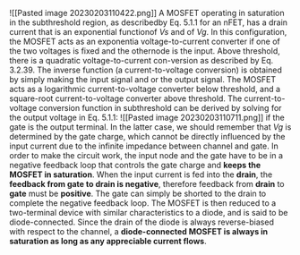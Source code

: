 ![[Pasted image 20230203110422.png]]
A MOSFET operating in saturation in the subthreshold region, as describedby Eq. 5.1.1 for an nFET, has a drain current that is an exponential functionof $Vs$ and of $Vg$. In this configuration, the MOSFET acts as an exponentia voltage-to-current converter if one of the two voltages is fixed and the othernode is the input. Above threshold, there is a quadratic voltage-to-current con-version as described by Eq. 3.2.39. The inverse function (a current-to-voltage conversion) is obtained by simply making the input signal and or the output signal. The MOSFET acts as a logarithmic current-to-voltage converter below threshold, and a square-root current-to-voltage converter above threshold. The current-to-voltage conversion function in subthreshold can be derived by solving for the output voltage in Eq. 5.1.1:
![[Pasted image 20230203110711.png]]
if the gate is the output terminal. In the latter case, we should remember that $Vg$ is determined by the gate charge, which cannot be directly influenced by the input current due to the infinite impedance between channel and gate. In order to make the circuit work, the input node and the gate have to be in a negative feedback loop that controls the gate charge and **keeps the MOSFET in saturation**. 
When the input current is fed into the **drain**, the **feedback from gate to drain is negative**, therefore feedback from **drain** to **gate** must be **positive**.
The gate can simply be shorted to the drain to complete the negative feedback loop. The MOSFET is then reduced to a
two-terminal device with similar characteristics to a diode, and is said to be
diode-connected. Since the drain of the diode is always reverse-biased with respect to the channel, a **diode-connected MOSFET is always in saturation as long as any appreciable current flows**.